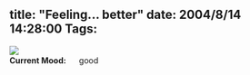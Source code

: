 title: "Feeling... better"
date: 2004/8/14 14:28:00
Tags: 
---
<a href="http://www.damog.net/images/damog-maggit.png"><img src="http://www.damog.net/images/damog-maggit-thumb.png"/></a><br/><strong>Current Mood:</strong> <img width="15" height="15" src="http://stat.livejournal.com/img/mood/growf/smileys/smile.gif"/> good
